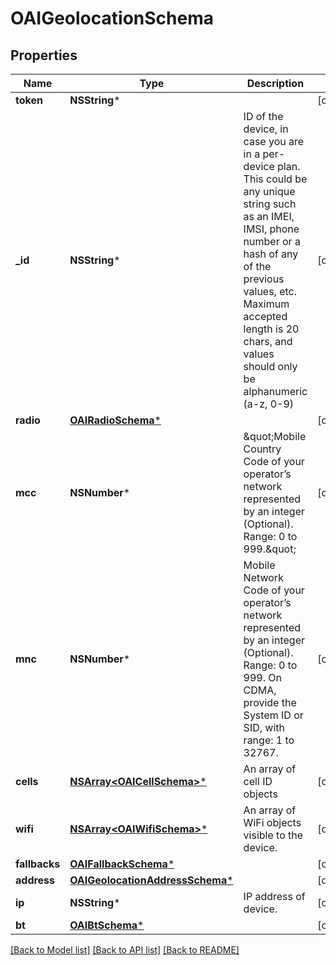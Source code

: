 # OAIGeolocationSchema

## Properties
Name | Type | Description | Notes
------------ | ------------- | ------------- | -------------
**token** | **NSString*** |  | [optional] 
**_id** | **NSString*** | ID of the device, in case you are in a per-device plan. This could be any unique string such as an IMEI, IMSI, phone number or a hash of any of the previous values, etc. Maximum accepted length is 20 chars, and values should only be alphanumeric (a-z, 0-9) | [optional] 
**radio** | [**OAIRadioSchema***](OAIRadioSchema.md) |  | [optional] 
**mcc** | **NSNumber*** | \&quot;Mobile Country Code of your operator’s network represented by an integer (Optional). Range: 0 to 999.\&quot; | [optional] 
**mnc** | **NSNumber*** | Mobile Network Code of your operator’s network represented by an integer (Optional). Range: 0 to 999. On CDMA, provide the System ID or SID, with range: 1 to 32767. | [optional] 
**cells** | [**NSArray&lt;OAICellSchema&gt;***](OAICellSchema.md) | An array of cell ID objects | [optional] 
**wifi** | [**NSArray&lt;OAIWifiSchema&gt;***](OAIWifiSchema.md) | An array of WiFi objects visible to the device. | [optional] 
**fallbacks** | [**OAIFallbackSchema***](OAIFallbackSchema.md) |  | [optional] 
**address** | [**OAIGeolocationAddressSchema***](OAIGeolocationAddressSchema.md) |  | [optional] 
**ip** | **NSString*** | IP address of device. | [optional] 
**bt** | [**OAIBtSchema***](OAIBtSchema.md) |  | [optional] 

[[Back to Model list]](../README.md#documentation-for-models) [[Back to API list]](../README.md#documentation-for-api-endpoints) [[Back to README]](../README.md)


